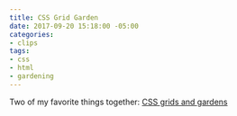 ```yaml
---
title: CSS Grid Garden
date: 2017-09-20 15:18:00 -05:00
categories:
- clips
tags:
- css
- html
- gardening
---
```


Two of my favorite things together: [CSS grids and gardens](http://cssgridgarden.com/)